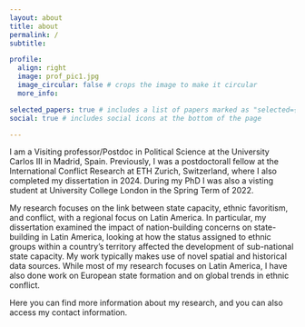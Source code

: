 ```yaml
---
layout: about
title: about
permalink: /
subtitle:  

profile:
  align: right
  image: prof_pic1.jpg
  image_circular: false # crops the image to make it circular
  more_info: 

selected_papers: true # includes a list of papers marked as "selected={true}"
social: true # includes social icons at the bottom of the page

---
```


I am a Visiting professor/Postdoc in Political Science at the University Carlos III in Madrid, Spain. Previously, I was a postdoctorall fellow at the International Conflict Research at ETH Zurich, Switzerland, where I also completed my dissertation in 2024. During my PhD I was also a visting student at University College London in the Spring Term of 2022. 

My research focuses on the link between state capacity, ethnic favoritism, and conflict, with a regional focus on Latin America. In particular, my dissertation examined the impact of nation-building concerns on state-building in Latin America, looking at how the status assigned to ethnic groups within a country’s territory affected the development of sub-national state capacity. My work typically makes use of novel spatial and historical data sources. While most of my research focuses on Latin America, I have also done work on European state formation and on global trends in ethnic conflict. 

Here you can find more information about my research, and you can also access my contact information.

